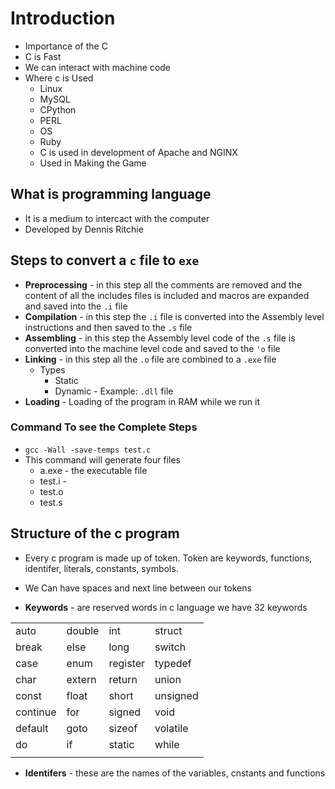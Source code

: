 # Introduction

- Importance of the C
- C is Fast
- We can interact with machine code
- Where c is Used
  - Linux
  - MySQL
  - CPython
  - PERL
  - OS
  - Ruby
  - C is used in development of Apache and NGINX
  - Used in Making the Game

## What is programming language

- It is a medium to intercact with the computer
- Developed by Dennis Ritchie

## Steps to convert a `c` file to `exe`

- **Preprocessing** - in this step all the comments are removed and the content of all the includes files is included and macros are expanded and saved into the `.i` file
- **Compilation** - in this step the `.i` file is converted into the Assembly level instructions and then saved to the `.s` file
- **Assembling** - in this step the Assembly level code of the `.s` file is converted into the machine level code and saved to the `'o` file
- **Linking** - in this step all the `.o` file are combined to a `.exe` file
  - Types
    - Static
    - Dynamic - Example: `.dll` file
- **Loading** - Loading of the program in RAM while we run it

### Command To see the Complete Steps

- `gcc -Wall -save-temps test.c`
- This command will generate four files
  - a.exe - the executable file
  - test.i -
  - test.o
  - test.s

## Structure of the c program

- Every c program is made up of token. Token are keywords, functions, identifer, literals, constants, symbols.
- We Can have spaces and next line between our tokens

- **Keywords** - are reserved words in c language we have 32 keywords

|          |        |          |          |
| -------- | ------ | -------- | -------- |
| auto     | double | int      | struct   |
| break    | else   | long     | switch   |
| case     | enum   | register | typedef  |
| char     | extern | return   | union    |
| const    | float  | short    | unsigned |
| continue | for    | signed   | void     |
| default  | goto   | sizeof   | volatile |
| do       | if     | static   | while    |
|          |        |          |          |

- **Identifers** - these are the names of the variables, cnstants and functions
